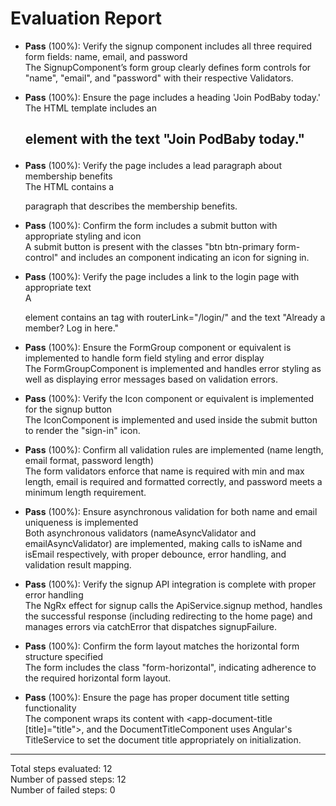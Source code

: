 # Evaluation Report

- **Pass** (100%): Verify the signup component includes all three required form fields: name, email, and password  
  The SignupComponent’s form group clearly defines form controls for "name", "email", and "password" with their respective Validators.

- **Pass** (100%): Ensure the page includes a heading 'Join PodBaby today.'  
  The HTML template includes an <h2> element with the text "Join PodBaby today."

- **Pass** (100%): Verify the page includes a lead paragraph about membership benefits  
  The HTML contains a <p class="lead"> paragraph that describes the membership benefits.

- **Pass** (100%): Confirm the form includes a submit button with appropriate styling and icon  
  A submit button is present with the classes "btn btn-primary form-control" and includes an <app-icon> component indicating an icon for signing in.

- **Pass** (100%): Verify the page includes a link to the login page with appropriate text  
  A <p> element contains an <a> tag with routerLink="/login/" and the text "Already a member? Log in here."

- **Pass** (100%): Ensure the FormGroup component or equivalent is implemented to handle form field styling and error display  
  The FormGroupComponent is implemented and handles error styling as well as displaying error messages based on validation errors.

- **Pass** (100%): Verify the Icon component or equivalent is implemented for the signup button  
  The IconComponent is implemented and used inside the submit button to render the "sign-in" icon.

- **Pass** (100%): Confirm all validation rules are implemented (name length, email format, password length)  
  The form validators enforce that name is required with min and max length, email is required and formatted correctly, and password meets a minimum length requirement.

- **Pass** (100%): Ensure asynchronous validation for both name and email uniqueness is implemented  
  Both asynchronous validators (nameAsyncValidator and emailAsyncValidator) are implemented, making calls to isName and isEmail respectively, with proper debounce, error handling, and validation result mapping.

- **Pass** (100%): Verify the signup API integration is complete with proper error handling  
  The NgRx effect for signup calls the ApiService.signup method, handles the successful response (including redirecting to the home page) and manages errors via catchError that dispatches signupFailure.

- **Pass** (100%): Confirm the form layout matches the horizontal form structure specified  
  The form includes the class "form-horizontal", indicating adherence to the required horizontal form layout.

- **Pass** (100%): Ensure the page has proper document title setting functionality  
  The component wraps its content with <app-document-title [title]="title">, and the DocumentTitleComponent uses Angular's TitleService to set the document title appropriately on initialization.

---

Total steps evaluated: 12  
Number of passed steps: 12  
Number of failed steps: 0